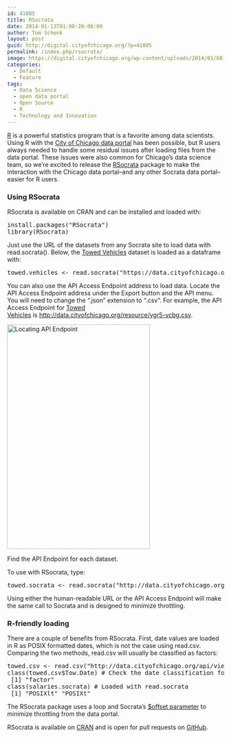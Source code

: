 ```yaml
---
id: 41085
title: RSocrata
date: 2014-01-13T01:00:28-06:00
author: Tom Schenk
layout: post
guid: http://digital.cityofchicago.org/?p=41085
permalink: /index.php/rsocrata/
image: https://digital.cityofchicago.org/wp-content/uploads/2014/01/60-Sensational-Social-Media-Facts-and-Statistics-on-Twitter-in-2013-1.jpg
categories:
  - Default
  - Feature
tags:
  - Data Science
  - open data portal
  - Open Source
  - R
  - Technology and Innovation
---
```

[R](http://www.r-project.org/) is a powerful statistics program that is a favorite among data scientists. Using R with the [City of Chicago data portal](http://data.cityofchicago.org) has been possible, but R users always needed to handle some residual issues after loading files from the data portal. These issues were also common for Chicago&#8217;s data science team, so we&#8217;re excited to release the [RSocrata](http://cran.stat.ucla.edu/web/packages/RSocrata/index.html) package to make the interaction with the Chicago data portal&#8211;and any other Socrata data portal&#8211;easier for R users.

### Using RSocrata

RSocrata is available on CRAN and can be installed and loaded with:

<pre>install.packages("RSocrata")
library(RSocrata)</pre>

Just use the URL of the datasets from any Socrata site to load data with read.socrata(). Below, the [Towed Vehicles](https://data.cityofchicago.org/Transportation/Towed-Vehicles/ygr5-vcbg) dataset is loaded as a dataframe with:

<pre>towed.vehicles &lt;- read.socrata("https://data.cityofchicago.org/Transportation/Towed-Vehicles/ygr5-vcbg")</pre>

You can also use the API Access Endpoint address to load data. Locate the API Access Endpoint address under the Export button and the API menu. You will need to change the &#8220;.json&#8221; extension to &#8220;.csv&#8221;. For example, the API Access Endpoint for [Towed Vehicles](https://data.cityofchicago.org/Transportation/Towed-Vehicles/ygr5-vcbg) is http://data.cityofchicago.org/resource/ygr5-vcbg.csv.

<div id="attachment_41092" style="width: 342px" class="wp-caption aligncenter">
  <a href="http://digital.cityofchicago.org/wp-content/uploads/2013/11/API_Endpoint.png"><img aria-describedby="caption-attachment-41092" loading="lazy" class="size-full wp-image-41092" src="http://digital.cityofchicago.org/wp-content/uploads/2013/11/API_Endpoint.png" alt="Locating API Endpoint" width="332" height="523" srcset="https://digital.cityofchicago.org/wp-content/uploads/2013/11/API_Endpoint.png 332w, https://digital.cityofchicago.org/wp-content/uploads/2013/11/API_Endpoint-190x300.png 190w" sizes="(max-width: 332px) 100vw, 332px" /></a>
  
  <p id="caption-attachment-41092" class="wp-caption-text">
    Find the API Endpoint for each dataset.
  </p>
</div>

To use with RSocrata, type:

<pre>towed.socrata &lt;- read.socrata("http://data.cityofchicago.org/resource/ygr5-vcbg.csv")</pre>

Using either the human-readable URL or the API Access Endpoint will make the same call to Socrata and is designed to minimize throttling.

### R-friendly loading

There are a couple of benefits from RSocrata. First, date values are loaded in R as POSIX formatted dates, which is not the case using read.csv. Comparing the two methods, read.csv will usually be classified as factors:

<pre>towed.csv &lt;- read.csv("http://data.cityofchicago.org/api/views/ygr5-vcbg/rows.csv") # Reading CSV input
class(towed.csv$Tow.Date) # Check the date classification for 'Tow Date' column
 [1] "factor"
class(salaries.socrata) # Loaded with read.socrata
 [1] "POSIXlt" "POSIXt"</pre>

The RSocrata package uses a loop and Socrata&#8217;s [$offset parameter](http://dev.socrata.com/docs/queries) to minimize throttling from the data portal.

RSocrata is available on [CRAN](http://cran.stat.ucla.edu/web/packages/RSocrata/index.html) and is open for pull requests on [GitHub](https://github.com/Chicago/RSocrata).